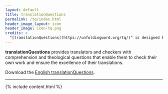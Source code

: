 ```yaml
---
layout: default
title: translationQuestions
permalink: /tq/index.html
header_image_layout: icon
header_image: icon-tq.png
credits: >
  "[translationQuestions](https://unfoldingword.org/tq/)" is designed by unfoldingWord and developed by the [Door43 World Missions Community](https://door43.org/) made available under a [Creative Commons Attribution-ShareAlike 4.0 International](https://creativecommons.org/licenses/by-sa/4.0/) license.
---
```


**translationQuestions** provides translators and checkers with comprehension and theological questions that enable them to check their own work and ensure the excellence of their translations.

Download the [English translationQuestions](/en/?resource=translation-questions).

* * * * *

{% include content.html %}
